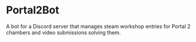 # Portal2Bot
A bot for a Discord server that manages steam workshop entries for Portal 2 chambers and video submissions solving them.
